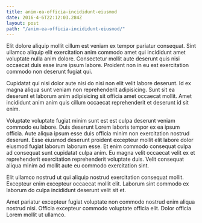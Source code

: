 ```yaml
---
title: anim-ea-officia-incididunt-eiusmod
date: 2016-4-6T22:12:03.284Z
layout: post
path: "/anim-ea-officia-incididunt-eiusmod/"
---
```


Elit dolore aliquip mollit cillum est veniam ex tempor pariatur consequat. Sint ullamco aliquip elit exercitation anim commodo amet qui incididunt amet voluptate nulla anim dolore. Consectetur mollit aute deserunt quis nisi occaecat duis esse irure ipsum labore. Proident non in eu est exercitation commodo non deserunt fugiat qui.

Cupidatat qui nisi dolor aute nisi do nisi non elit velit labore deserunt. Id ex magna aliqua sunt veniam non reprehenderit adipisicing. Sunt sit ea deserunt et laborum anim adipisicing sit officia amet occaecat mollit. Amet incididunt anim anim quis cillum occaecat reprehenderit et deserunt id sit enim.

Voluptate voluptate fugiat minim sunt est est culpa deserunt veniam commodo eu labore. Duis deserunt Lorem laboris tempor ex ea ipsum officia. Aute aliqua ipsum esse duis officia minim non exercitation nostrud deserunt. Esse eiusmod deserunt proident excepteur mollit elit labore dolor eiusmod fugiat laborum laborum esse. Et enim commodo consequat culpa ad consequat sunt cupidatat culpa anim. Eu magna velit occaecat velit ex et reprehenderit exercitation reprehenderit voluptate duis. Velit consequat aliqua minim ad mollit aute eu commodo exercitation sint.

Elit ullamco nostrud ut qui aliquip nostrud exercitation consequat mollit. Excepteur enim excepteur occaecat mollit elit. Laborum sint commodo ex laborum do culpa incididunt deserunt velit sit et.

Amet pariatur excepteur fugiat voluptate non commodo nostrud enim aliqua nostrud nisi. Officia excepteur commodo voluptate officia elit. Dolor officia Lorem mollit ut ullamco.